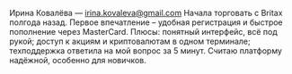 Ирина Ковалёва — irina.kovaleva@gmail.com
Начала торговать с Britax полгода назад. Первое впечатление – удобная регистрация и быстрое пополнение через MasterCard.
Плюсы:
понятный интерфейс, всё под рукой;
доступ к акциям и криптовалютам в одном терминале;
техподдержка ответила на мой вопрос за 5 минут.
Считаю платформу надёжной, особенно для новичков.
